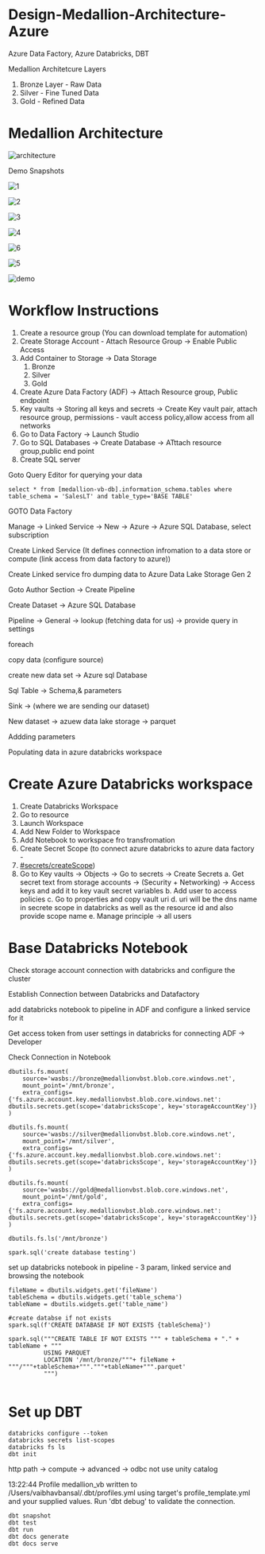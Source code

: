 # Design-Medallion-Architecture-Azure
Azure Data Factory, Azure Databricks, DBT

Medallion Architetcure Layers
1. Bronze Layer - Raw Data
2. Silver - Fine Tuned Data
3. Gold - Refined Data



# Medallion Architecture

![architecture](https://res.cloudinary.com/vaibhav-codexpress/image/upload/v1742221900/diagram-export-17-03-2025-10_31_09_elljhp.png)

Demo Snapshots

![1](https://res.cloudinary.com/vaibhav-codexpress/image/upload/v1742224140/Screenshot_2025-03-17_at_11.06.26_AM_roukan.png)

![2](https://res.cloudinary.com/vaibhav-codexpress/image/upload/v1742224141/Screenshot_2025-03-17_at_11.07.26_AM_jzifio.png)

![3](https://res.cloudinary.com/vaibhav-codexpress/image/upload/v1742224140/Screenshot_2025-03-17_at_11.07.03_AM_d3cqct.png)

![4](https://res.cloudinary.com/vaibhav-codexpress/image/upload/v1742224142/Screenshot_2025-03-17_at_11.06.08_AM_vcj06c.png)

![6](https://res.cloudinary.com/vaibhav-codexpress/image/upload/v1742225243/Screenshot_2025-03-17_at_11.27.06_AM_jwerr7.png)

![5](https://res.cloudinary.com/vaibhav-codexpress/image/upload/v1742224141/Screenshot_2025-03-17_at_11.08.10_AM_h0zob3.png)


![demo](https://www.youtube.com/watch?v=VKSf1NfdjTU&t=16s)

# Workflow Instructions

1. Create a resource group (You can download template for automation) 
2. Create Storage Account - Attach Resource Group -> Enable Public Access
3. Add Container to Storage -> Data Storage
    1. Bronze
    2. Silver
    3. Gold
4. Create Azure Data Factory (ADF) -> Attach Resource group, Public endpoint
5. Key vaults -> Storing all keys and secrets -> Create Key vault pair, attach resource group, permissions - vault access policy,allow access from all networks
6. Go to Data Factory -> Launch Studio
7. Go to SQL Databases -> Create Database -> ATttach resource group,public end point
8. Create SQL server 

Goto Query Editor for querying your data

```
select * from [medallion-vb-db].information_schema.tables where table_schema = 'SalesLT' and table_type='BASE TABLE'
```

GOTO Data Factory

Manage -> Linked Service -> New -> Azure -> Azure SQL Database, select subscription

Create Linked Service (It defines connection infromation to a data store or compute (link access from data factory to azure))

Create Linked service fro dumping data to Azure Data Lake Storage Gen 2

Goto Author Section -> Create Pipeline

Create Dataset -> Azure SQL Database

Pipeline -> General -> lookup (fetching data for us) -> provide query in settings

foreach

copy data (configure source)

create new data set -> Azure sql Database

Sql Table -> Schema,& parameters

Sink -> (where we are sending our dataset)

New dataset -> azuew data lake storage -> parquet 

Addding parameters

Populating data in azure databricks workspace

# Create Azure Databricks workspace

1. Create Databricks Workspace
2. Go to resource
3. Launch Workspace
4. Add New Folder to Workspace
5. Add Notebook to workspace fro transfromation
6. Create Secret Scope  (to connect azure databricks to azure data factory - 
7. [#secrets/createScope](https://adb-494607385849073.13.azuredatabricks.net/?o=494607385849073#secrets/createScope))
8. Go to Key vaults -> Objects -> Go to secrets -> Create Secrets
    a. Get secret text from storage accounts -> (Security + Networking) -> Access keys and add it to key vault secret variables
    b. Add user to access policies
    c. Go to properties and copy vault uri
    d. uri will be the dns name in secrete scope in databricks as well as the resource id and also provide scope name
    e. Manage principle -> all users

# Base Databricks Notebook

Check storage account connection with databricks and configure the cluster

Establish Connection between Databricks and Datafactory

add databricks notebook to pipeline in ADF and configure a linked service for it

Get access token from user settings in databricks for connecting ADF -> Developer

Check Connection in Notebook

```
dbutils.fs.mount(
    source='wasbs://bronze@medallionvbst.blob.core.windows.net',
    mount_point='/mnt/bronze',
    extra_configs={'fs.azure.account.key.medallionvbst.blob.core.windows.net': dbutils.secrets.get(scope='databricksScope', key='storageAccountKey')}
)

dbutils.fs.mount(
    source='wasbs://silver@medallionvbst.blob.core.windows.net',
    mount_point='/mnt/silver',
    extra_configs={'fs.azure.account.key.medallionvbst.blob.core.windows.net': dbutils.secrets.get(scope='databricksScope', key='storageAccountKey')}
)

dbutils.fs.mount(
    source='wasbs://gold@medallionvbst.blob.core.windows.net',
    mount_point='/mnt/gold',
    extra_configs={'fs.azure.account.key.medallionvbst.blob.core.windows.net': dbutils.secrets.get(scope='databricksScope', key='storageAccountKey')}
)

dbutils.fs.ls('/mnt/bronze')
```

```
spark.sql('create database testing')
```

set up databricks notebook in pipeline - 3 param, linked service and browsing the notebook

```
fileName = dbutils.widgets.get('fileName')
tableSchema = dbutils.widgets.get('table_schema')
tableName = dbutils.widgets.get('table_name')

#create databse if not exists
spark.sql(f'CREATE DATABASE IF NOT EXISTS {tableSchema}')

spark.sql("""CREATE TABLE IF NOT EXISTS """ + tableSchema + "." + tableName + """
          USING PARQUET
          LOCATION '/mnt/bronze/"""+ fileName + """/"""+tableSchema+"""."""+tableName+""".parquet'
          """)


```

# Set up DBT

```
databricks configure --token
databricks secrets list-scopes
databricks fs ls
dbt init
```

http path -> compute -> advanced -> odbc
not use unity catalog

13:22:44  Profile medallion_vb written to /Users/vaibhavbansal/.dbt/profiles.yml using target's profile_template.yml and your supplied values. Run 'dbt debug' to validate the connection.

```
dbt snapshot
dbt test
dbt run
dbt docs generate
dbt docs serve
```


